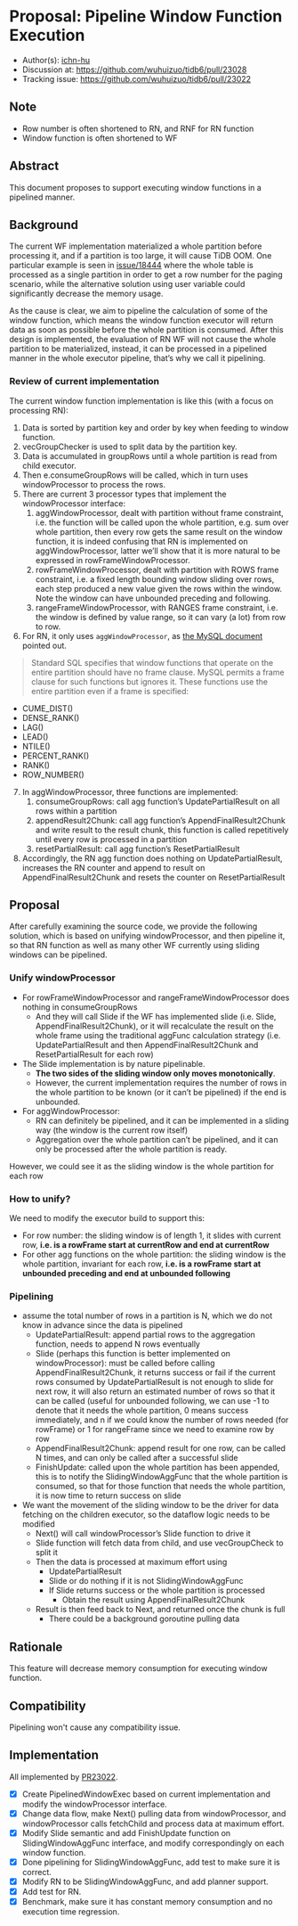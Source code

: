 # Proposal: Pipeline Window Function Execution

- Author(s): [ichn-hu](https://github.com/ichn-hu)
- Discussion at: https://github.com/wuhuizuo/tidb6/pull/23028
- Tracking issue: https://github.com/wuhuizuo/tidb6/pull/23022

## Note

* Row number is often shortened to RN, and RNF for RN function
* Window function is often shortened to WF

## Abstract

This document proposes to support executing window functions in a pipelined manner.

## Background

The current WF implementation materialized a whole partition before processing it, and if a partition is too large, it will cause TiDB OOM. One particular example is seen in [issue/18444](https://github.com/wuhuizuo/tidb6/issues/18444) where the whole table is processed as a single partition in order to get a row number for the paging scenario, while the alternative solution using user variable could significantly decrease the memory usage.

As the cause is clear, we aim to pipeline the calculation of some of the window function, which means the window function executor will return data as soon as possible before the whole partition is consumed. After this design is implemented, the evaluation of RN WF will not cause the whole partition to be materialized, instead, it can be processed in a pipelined manner in the whole executor pipeline, that’s why we call it pipelining.

### Review of current implementation

The current window function implementation is like this (with a focus on processing RN):

1. Data is sorted by partition key and order by key when feeding to window function.
2. vecGroupChecker is used to split data by the partition key.
3. Data is accumulated in groupRows until a whole partition is read from child executor.
4. Then e.consumeGroupRows will be called, which in turn uses windowProcessor to process the rows.
5. There are current 3 processor types that implement the windowProcessor interface:
   1. aggWindowProcessor, dealt with partition without frame constraint, i.e. the function will be called upon the whole partition, e.g. sum over whole partition, then every row gets the same result on the window function, it is indeed confusing that RN is implemented on aggWindowProcessor, latter we’ll show that it is more natural to be expressed in rowFrameWindowProcessor.
   2. rowFrameWindowProcessor, dealt with partition with ROWS frame constraint, i.e. a fixed length bounding window sliding over rows, each step produced a new value given the rows within the window. Note the window can have unbounded preceding and following.
   3. rangeFrameWindowProcessor, with RANGES frame constraint, i.e. the window is defined by value range, so it can vary (a lot) from row to row.
6. For RN, it only uses `aggWindowProcessor`, as [the MySQL document](https://dev.mysql.com/doc/refman/8.0/en/window-functions-frames.html) pointed out.

> Standard SQL specifies that window functions that operate on the entire partition should have no frame clause. MySQL permits a frame clause for such functions but ignores it. These functions use the entire partition even if a frame is specified:  

* CUME_DIST()
* DENSE_RANK()
* LAG()
* LEAD()
* NTILE()
* PERCENT_RANK()
* RANK()
* ROW_NUMBER()

7. In aggWindowProcessor, three functions are implemented:
   1. consumeGroupRows: call agg function’s UpdatePartialResult on all rows within a partition
   2. appendResult2Chunk: call agg function’s AppendFinalResult2Chunk and write result to the result chunk, this function is called repetitively until every row is processed in a partition
   3. resetPartialResult: call agg function’s ResetPartialResult
8. Accordingly, the RN agg function does nothing on UpdatePartialResult, increases the RN counter and append to result on AppendFinalResult2Chunk and resets the counter on ResetPartialResult

## Proposal

After carefully examining the source code, we provide the following solution, which is based on unifying windowProcessor, and then pipeline it, so that RN function as well as many other WF currently using sliding windows can be pipelined.

### Unify windowProcessor

* For rowFrameWindowProcessor and rangeFrameWindowProcessor does nothing in consumeGroupRows  
  * And they will call Slide if the WF has implemented slide (i.e. Slide, AppendFinalResult2Chunk), or it will recalculate the result on the whole frame using the traditional aggFunc calculation strategy (i.e. UpdatePartialResult and then AppendFinalResult2Chunk and ResetPartialResult for each row)
* The Slide implementation is by nature pipelinable.  
  * **The two sides of the sliding window only moves monotonically**.
  * However, the current implementation requires the number of rows in the whole partition to be known (or it can’t be pipelined) if the end is unbounded.
* For aggWindowProcessor:
  * RN can definitely be pipelined, and it can be implemented in a sliding way (the window is the current row itself)
  * Aggregation over the whole partition can’t be pipelined, and it can only be processed after the whole partition is ready.

However, we could see it as the sliding window is the whole partition for each row

### How to unify?

We need to modify the executor build to support this:

* For row number: the sliding window is of length 1, it slides with current row, **i.e. is a rowFrame start at currentRow and end at currentRow**
* For other agg functions on the whole partition: the sliding window is the whole partition, invariant for each row, **i.e. is a rowFrame start at unbounded preceding and end at unbounded following**

### Pipelining

* assume the total number of rows in a partition is N, which we do not know in advance since the data is pipelined  
  * UpdatePartialResult: append partial rows to the aggregation function, needs to append N rows eventually
  * Slide (perhaps this function is better implemented on windowProcessor): must be called before calling AppendFinalResult2Chunk, it returns success or fail if the current rows consumed by UpdatePartialResult is not enough to slide for next row, it will also return an estimated number of rows so that it can be called (useful for unbounded following, we can use -1 to denote that it needs the whole partition, 0 means success immediately, and n if we could know the number of rows needed (for rowFrame) or 1 for rangeFrame since we need to examine row by row
  * AppendFinalResult2Chunk: append result for one row, can be called N times, and can only be called after a successful slide
  * FinishUpdate: called upon the whole partition has been appended, this is to notify the SlidingWindowAggFunc that the whole partition is consumed, so that for those function that needs the whole partition, it is now time to return success on slide
* We want the movement of the sliding window to be the driver for data fetching on the children executor, so the dataflow logic needs to be modified  
  * Next() will call windowProcessor’s Slide function to drive it
  * Slide function will fetch data from child, and use vecGroupCheck to split it
  * Then the data is processed at maximum effort using  
    * UpdatePartialResult
    * Slide or do nothing if it is not SlidingWindowAggFunc
    * If Slide returns success or the whole partition is processed  
      * Obtain the result using AppendFinalResult2Chunk
  * Result is then feed back to Next, and returned once the chunk is full  
    * There could be a background goroutine pulling data

## Rationale

This feature will decrease memory consumption for executing window function.

## Compatibility

Pipelining won't cause any compatibility issue.

## Implementation

All implemented by [PR23022](https://github.com/wuhuizuo/tidb6/pull/23022).

* [x] Create PipelinedWindowExec based on current implementation and modify the windowProcessor interface.
* [x] Change data flow, make Next() pulling data from windowProcessor, and windowProcessor calls fetchChild and process data at maximum effort.
* [x] Modify Slide semantic and add FinishUpdate function on SlidingWindowAggFunc interface, and modify correspondingly on each window function.
* [x] Done pipelining for SlidingWindowAggFunc, add test to make sure it is correct.
* [x] Modify RN to be SlidingWindowAggFunc, and add planner support.
* [x] Add test for RN.
* [x] Benchmark, make sure it has constant memory consumption and no execution time regression.
